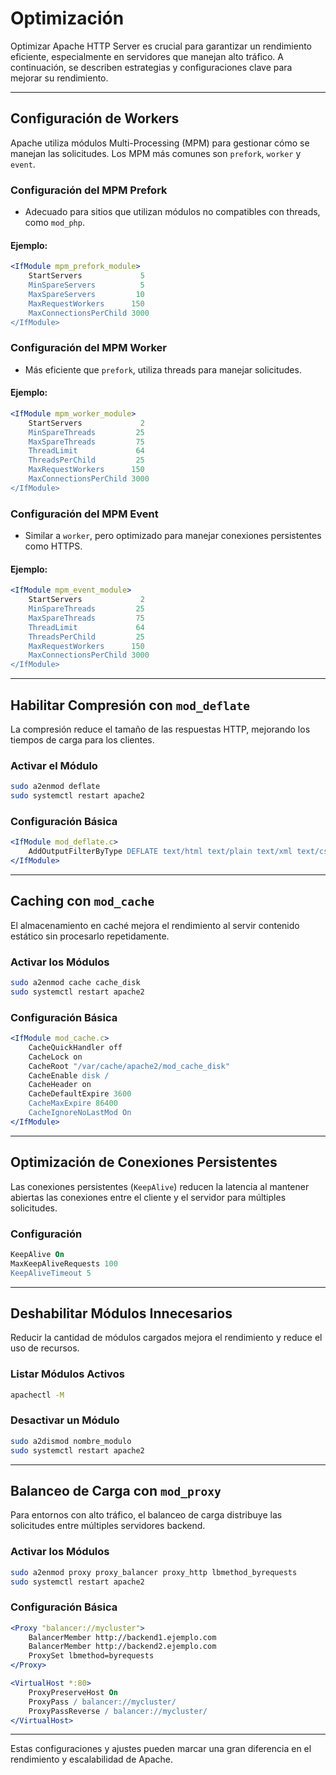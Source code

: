 # Optimización

Optimizar Apache HTTP Server es crucial para garantizar un rendimiento eficiente, especialmente en servidores que manejan alto tráfico. A continuación, se describen estrategias y configuraciones clave para mejorar su rendimiento.

---

## Configuración de Workers

Apache utiliza módulos Multi-Processing (MPM) para gestionar cómo se manejan las solicitudes. Los MPM más comunes son `prefork`, `worker` y `event`.

### Configuración del MPM Prefork

- Adecuado para sitios que utilizan módulos no compatibles con threads, como `mod_php`.

#### Ejemplo:

```apache
<IfModule mpm_prefork_module>
    StartServers             5
    MinSpareServers          5
    MaxSpareServers         10
    MaxRequestWorkers      150
    MaxConnectionsPerChild 3000
</IfModule>
```

### Configuración del MPM Worker

- Más eficiente que `prefork`, utiliza threads para manejar solicitudes.

#### Ejemplo:

```apache
<IfModule mpm_worker_module>
    StartServers             2
    MinSpareThreads         25
    MaxSpareThreads         75
    ThreadLimit             64
    ThreadsPerChild         25
    MaxRequestWorkers      150
    MaxConnectionsPerChild 3000
</IfModule>
```

### Configuración del MPM Event

- Similar a `worker`, pero optimizado para manejar conexiones persistentes como HTTPS.

#### Ejemplo:

```apache
<IfModule mpm_event_module>
    StartServers             2
    MinSpareThreads         25
    MaxSpareThreads         75
    ThreadLimit             64
    ThreadsPerChild         25
    MaxRequestWorkers      150
    MaxConnectionsPerChild 3000
</IfModule>
```

---

## Habilitar Compresión con `mod_deflate`

La compresión reduce el tamaño de las respuestas HTTP, mejorando los tiempos de carga para los clientes.

### Activar el Módulo

```bash
sudo a2enmod deflate
sudo systemctl restart apache2
```

### Configuración Básica

```apache
<IfModule mod_deflate.c>
    AddOutputFilterByType DEFLATE text/html text/plain text/xml text/css text/javascript application/javascript application/json
</IfModule>
```

---

## Caching con `mod_cache`

El almacenamiento en caché mejora el rendimiento al servir contenido estático sin procesarlo repetidamente.

### Activar los Módulos

```bash
sudo a2enmod cache cache_disk
sudo systemctl restart apache2
```

### Configuración Básica

```apache
<IfModule mod_cache.c>
    CacheQuickHandler off
    CacheLock on
    CacheRoot "/var/cache/apache2/mod_cache_disk"
    CacheEnable disk /
    CacheHeader on
    CacheDefaultExpire 3600
    CacheMaxExpire 86400
    CacheIgnoreNoLastMod On
</IfModule>
```

---

## Optimización de Conexiones Persistentes

Las conexiones persistentes (`KeepAlive`) reducen la latencia al mantener abiertas las conexiones entre el cliente y el servidor para múltiples solicitudes.

### Configuración

```apache
KeepAlive On
MaxKeepAliveRequests 100
KeepAliveTimeout 5
```

---

## Deshabilitar Módulos Innecesarios

Reducir la cantidad de módulos cargados mejora el rendimiento y reduce el uso de recursos.

### Listar Módulos Activos

```bash
apachectl -M
```

### Desactivar un Módulo

```bash
sudo a2dismod nombre_modulo
sudo systemctl restart apache2
```

---

## Balanceo de Carga con `mod_proxy`

Para entornos con alto tráfico, el balanceo de carga distribuye las solicitudes entre múltiples servidores backend.

### Activar los Módulos

```bash
sudo a2enmod proxy proxy_balancer proxy_http lbmethod_byrequests
sudo systemctl restart apache2
```

### Configuración Básica

```apache
<Proxy "balancer://mycluster">
    BalancerMember http://backend1.ejemplo.com
    BalancerMember http://backend2.ejemplo.com
    ProxySet lbmethod=byrequests
</Proxy>

<VirtualHost *:80>
    ProxyPreserveHost On
    ProxyPass / balancer://mycluster/
    ProxyPassReverse / balancer://mycluster/
</VirtualHost>
```

---

Estas configuraciones y ajustes pueden marcar una gran diferencia en el rendimiento y escalabilidad de Apache.


